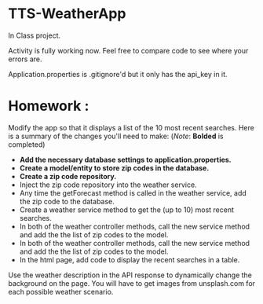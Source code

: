 # TTS-WeatherApp

In Class project.

Activity is fully working now. Feel free to compare code to see where your errors are.

Application.properties is .gitignore'd but it only has the api_key in it.

# Homework :
Modify the app so that it displays a list of the 10 most recent searches. Here is a summary of the changes you'll need to make: (*Note*: **Bolded** is completed)
* **Add the necessary database settings to application.properties.**
* **Create a model/entity to store zip codes in the database.**
* **Create a zip code repository.**
* Inject the zip code repository into the weather service.
* Any time the getForecast method is called in the weather service, add the zip code to the database.
* Create a weather service method to get the (up to 10) most recent searches.
* In both of the weather controller methods, call the new service method and add the the list of zip codes to the model.
* In both of the weather controller methods, call the new service method and add the the list of zip codes to the model.
* In the html page, add code to display the recent searches in a table.

Use the weather description in the API response to dynamically change the background on the page. You will have to get images from unsplash.com for each possible weather scenario.